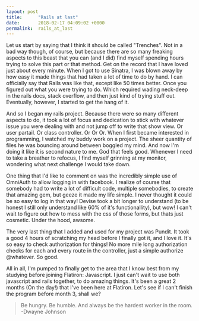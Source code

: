 ```yaml
---
layout: post
title:      "Rails at last"
date:       2018-02-17 04:09:02 +0000
permalink:  rails_at_last
---
```



Let us start by saying that I think it should be called "Trenches". Not in a bad way though, of course, but because there are so many freaking aspects to this beast that you can (and I did) find myself spending hours trying to solve this part or that method. Get on the record that I have loved just about every minute. When I got to use Sinatra, I was blown away by how easy it made things that had taken a lot of time to do by hand. I can officially say that Rails was like that, except like 50 times better. Once you figured out what you were trying to do. Which required wading neck-deep in the rails docs, stack overflow, and then just kind of trying stuff out. Eventually, however, I started to get the hang of it. 

And so I began my rails project. Because there were so many different aspects to do, it took a lot of focus and dedication to stick with whatever issue you were dealing with and not jump off to write that show view. Or user partail. Or class controller. Or Or Or. When I first became interested in programming, I watched my buddy work on a project. The sheer quantity of files he was bouncing around between boggled my mind. And now I'm doing it like it is second nature to me. God that feels good. Whenever I need to take a breather to refocus, I find myself grinning at my monitor, wondering what next challenge I would take down.

One thing that I'd like to comment on was the incredibly simple use of OmniAuth to allow logging in with facebook. I realize of course that somebody had to write a lot of difficult code, multiple somebodies, to create that amazing gem, but geeze it made my life simple. I never thought it could be so easy to log in that way! Devise took a bit longer to understand (to be honest I still only understand like 60% of it's functionallity), but wow! I can't wait to figure out how to mess with the css of those forms, but thats just cosmetic. Under the hood, awsome.

The very last thing that I added and used for my project was Pundit. It took a good 4 hours of scratching my head before I finally got it, and I love it. It's so easy to check authorization for things! No more mile long authorization checks for each and every route in the controller, just a simple authorize @whatever. So good.

All in all, I'm pumped to finally get to the area that I know best from my studying before joining Flatiron: Javascript. I just can't wait to use both javascript and rails together, to do amazing things. It's been a great 2 months (On the day!) that I've been here at Flatiron. Let's see if I can't finish the program before month 3, shall we?

> Be hungry. Be humble. And always be the hardest worker in the room. -Dwayne Johnson
